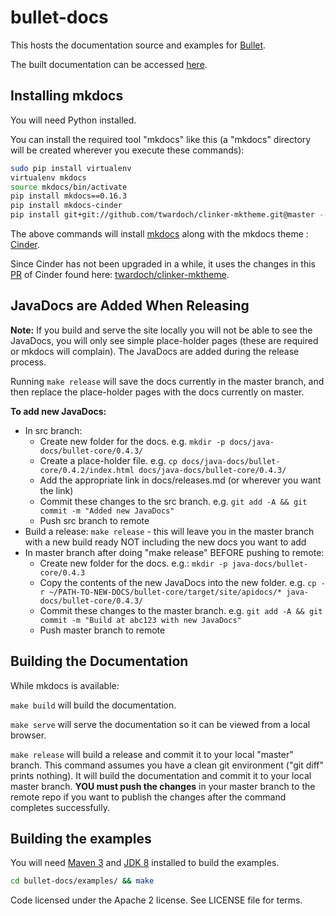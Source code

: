 # bullet-docs

This hosts the documentation source and examples for [Bullet](https://github.com/yahoo/bullet-storm).

The built documentation can be accessed [here](https://bullet-db.github.io).

## Installing mkdocs

You will need Python installed.

You can install the required tool "mkdocs" like this (a "mkdocs" directory will be created wherever you execute these commands):

```bash
sudo pip install virtualenv
virtualenv mkdocs
source mkdocs/bin/activate
pip install mkdocs==0.16.3 
pip install mkdocs-cinder
pip install git+git://github.com/twardoch/clinker-mktheme.git@master --upgrade
```

The above commands will install [mkdocs](http://www.mkdocs.org/#installation) along with the mkdocs theme : [Cinder](http://sourcefoundry.org/cinder/).

Since Cinder has not been upgraded in a while, it uses the changes in this [PR](https://github.com/chrissimpkins/cinder/pull/26) of Cinder found here: [twardoch/clinker-mktheme](https://github.com/twardoch/clinker-mktheme/tree/master).

## JavaDocs are Added When Releasing

**Note:** If you build and serve the site locally you will not be able to see the JavaDocs, you will only see simple place-holder pages (these are required or mkdocs will complain). The JavaDocs are added during the release process.

Running `make release` will save the docs currently in the master branch, and then replace the place-holder pages with the docs currently on master.

**To add new JavaDocs:**
* In src branch:
    * Create new folder for the docs. e.g. `mkdir -p docs/java-docs/bullet-core/0.4.3/`
    * Create a place-holder file. e.g. `cp docs/java-docs/bullet-core/0.4.2/index.html docs/java-docs/bullet-core/0.4.3/`
    * Add the appropriate link in docs/releases.md (or wherever you want the link)
    * Commit these changes to the src branch. e.g. `git add -A && git commit -m "Added new JavaDocs"`
    * Push src branch to remote
* Build a release: `make release` - this will leave you in the master branch with a new build ready NOT including the new docs you want to add
* In master branch after doing "make release" BEFORE pushing to remote:
    * Create new folder for the docs. e.g.: `mkdir -p java-docs/bullet-core/0.4.3`
    * Copy the contents of the new JavaDocs into the new folder. e.g. `cp -r ~/PATH-TO-NEW-DOCS/bullet-core/target/site/apidocs/* java-docs/bullet-core/0.4.3/`
    * Commit these changes to the master branch. e.g. `git add -A && git commit -m "Build at abc123 with new JavaDocs"`
    * Push master branch to remote

## Building the Documentation

While mkdocs is available:

`make build` will build the documentation.

`make serve` will serve the documentation so it can be viewed from a local browser.

`make release` will build a release and commit it to your local "master" branch. This command assumes you have a clean git environment ("git diff" prints nothing). It will build the documentation and commit it to your local master branch. **YOU must push the changes** in your master branch to the remote repo if you want to publish the changes after the command completes successfully.

## Building the examples

You will need [Maven 3](https://maven.apache.org/install.html) and [JDK 8](http://www.oracle.com/technetwork/java/javase/downloads/index.html) installed to build the examples.

```bash
cd bullet-docs/examples/ && make
```

Code licensed under the Apache 2 license. See LICENSE file for terms.
